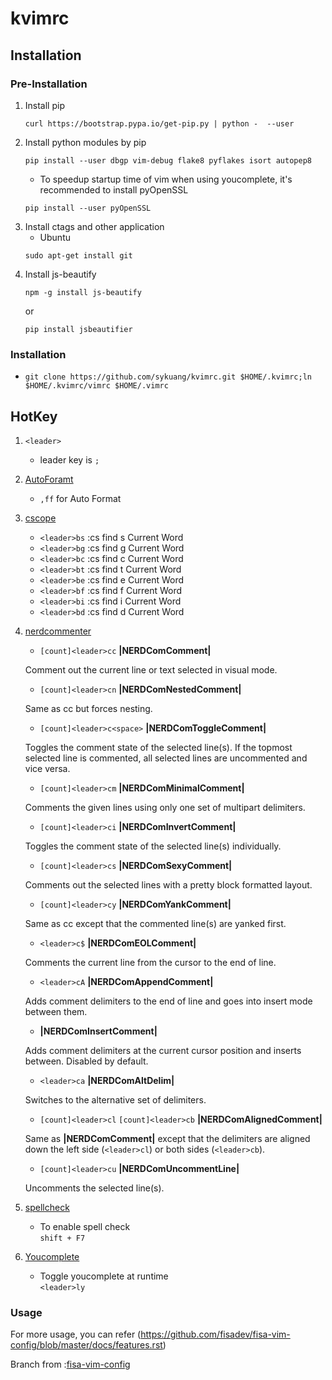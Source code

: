 # kvimrc
## Installation
### Pre-Installation
1. Install pip  
    ```
    curl https://bootstrap.pypa.io/get-pip.py | python -  --user
    ```
2. Install python modules by pip  
    ```
    pip install --user dbgp vim-debug flake8 pyflakes isort autopep8
    ```  
    * To speedup startup time of vim when using youcomplete, it's recommended to install pyOpenSSL   
    ```
    pip install --user pyOpenSSL
    ```
3. Install ctags and other application  
    * Ubuntu  
    ```
    sudo apt-get install git
    ```
4. Install js-beautify  
    ```
    npm -g install js-beautify
    ```  
    or  
    ```
    pip install jsbeautifier
    ```
### Installation
* ` git clone https://github.com/sykuang/kvimrc.git $HOME/.kvimrc;ln $HOME/.kvimrc/vimrc $HOME/.vimrc `
## HotKey
1. `<leader>`
    - leader key is `;`
2. [AutoForamt](https://github.com/Chiel92/vim-autoformat)
   - `,ff` for Auto Format
3. [cscope](https://github.com/brookhong/cscope.vim)
   * `<leader>bs` :cs find s Current Word
   * `<leader>bg` :cs find g Current Word
   * `<leader>bc` :cs find c Current Word
   * `<leader>bt` :cs find t Current Word
   * `<leader>be` :cs find e Current Word
   * `<leader>bf` :cs find f Current Word
   * `<leader>bi` :cs find i Current Word
   * `<leader>bd` :cs find d Current Word
4. [nerdcommenter](https://github.com/scrooloose/nerdcommenter)
    * `[count]<leader>cc` **|NERDComComment|**

    Comment out the current line or text selected in visual mode.

    * `[count]<leader>cn` **|NERDComNestedComment|**

    Same as <leader>cc but forces nesting.

    * `[count]<leader>c<space>` **|NERDComToggleComment|**

    Toggles the comment state of the selected line(s). If the topmost selected line is commented, all selected lines are uncommented and vice versa.

    * `[count]<leader>cm` **|NERDComMinimalComment|**

    Comments the given lines using only one set of multipart delimiters.

    * `[count]<leader>ci` **|NERDComInvertComment|**

    Toggles the comment state of the selected line(s) individually.

    * `[count]<leader>cs` **|NERDComSexyComment|**

    Comments out the selected lines with a pretty block formatted layout.

    * `[count]<leader>cy` **|NERDComYankComment|**

    Same as <leader>cc except that the commented line(s) are yanked first.

    * `<leader>c$` **|NERDComEOLComment|**

    Comments the current line from the cursor to the end of line.

    * `<leader>cA` **|NERDComAppendComment|**

    Adds comment delimiters to the end of line and goes into insert mode between them.

    * **|NERDComInsertComment|**

    Adds comment delimiters at the current cursor position and inserts between. Disabled by default.

    * `<leader>ca` **|NERDComAltDelim|**

    Switches to the alternative set of delimiters.

    * `[count]<leader>cl`
    `[count]<leader>cb` **|NERDComAlignedComment|**

    Same as **|NERDComComment|** except that the delimiters are aligned down the left side (`<leader>cl`) or both sides (`<leader>cb`).

    * `[count]<leader>cu` **|NERDComUncommentLine|**

    Uncomments the selected line(s).
5. [spellcheck](https://github.com/vim-scripts/vimspell)
	* To enable spell check  
`shift + F7`
6. [Youcomplete](https://github.com/Valloric/YouCompleteMe)
    * Toggle youcomplete at runtime  
    `<leader>ly`

### Usage
For more usage, you can refer (https://github.com/fisadev/fisa-vim-config/blob/master/docs/features.rst)

Branch from :[fisa-vim-config](https://github.com/fisadev/fisa-vim-config)
